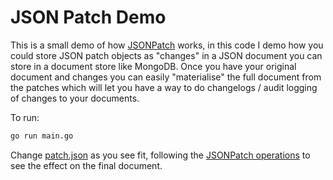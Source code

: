 # JSON Patch Demo

This is a small demo of how [JSONPatch](https://jsonpatch.com) works, in this code I demo how you could store JSON patch objects
as "changes" in a JSON document you can store in a document store like MongoDB. Once you have your original document and changes
you can easily "materialise" the full document from the patches which will let you have a way to do changelogs / audit logging
of changes to your documents.

To run:

```bash 
go run main.go 
```

Change [patch.json](patch.json) as you see fit, following the [JSONPatch operations](https://jsonpatch.com/#operations) to
see the effect on the final document.